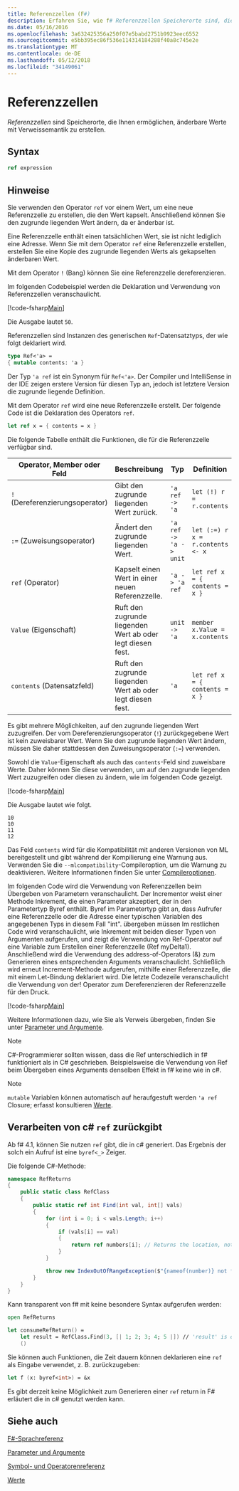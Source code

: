 ```yaml
---
title: Referenzzellen (F#)
description: Erfahren Sie, wie f# Referenzzellen Speicherorte sind, die Ihnen ermöglichen, änderbare Werte mit Verweissemantik zu erstellen.
ms.date: 05/16/2016
ms.openlocfilehash: 3a632425356a250f07e5babd2751b9923eec6552
ms.sourcegitcommit: e5bb395ec86f536e114314184288f40a8c745e2e
ms.translationtype: MT
ms.contentlocale: de-DE
ms.lasthandoff: 05/12/2018
ms.locfileid: "34149061"
---
```

# <a name="reference-cells"></a>Referenzzellen

*Referenzzellen* sind Speicherorte, die Ihnen ermöglichen, änderbare Werte mit Verweissemantik zu erstellen.

## <a name="syntax"></a>Syntax

```fsharp
ref expression
```

## <a name="remarks"></a>Hinweise
Sie verwenden den Operator `ref` vor einem Wert, um eine neue Referenzzelle zu erstellen, die den Wert kapselt. Anschließend können Sie den zugrunde liegenden Wert ändern, da er änderbar ist.

Eine Referenzzelle enthält einen tatsächlichen Wert, sie ist nicht lediglich eine Adresse. Wenn Sie mit dem Operator `ref` eine Referenzzelle erstellen, erstellen Sie eine Kopie des zugrunde liegenden Werts als gekapselten änderbaren Wert.

Mit dem Operator `!` (Bang) können Sie eine Referenzzelle dereferenzieren.

Im folgenden Codebeispiel werden die Deklaration und Verwendung von Referenzzellen veranschaulicht.

[!code-fsharp[Main](../../../samples/snippets/fsharp/lang-ref-1/snippet2201.fs)]

Die Ausgabe lautet `50`.

Referenzzellen sind Instanzen des generischen `Ref`-Datensatztyps, der wie folgt deklariert wird.

```fsharp
type Ref<'a> =
{ mutable contents: 'a }
```

Der Typ `'a ref` ist ein Synonym für `Ref<'a>`. Der Compiler und IntelliSense in der IDE zeigen erstere Version für diesen Typ an, jedoch ist letztere Version die zugrunde liegende Definition.

Mit dem Operator `ref` wird eine neue Referenzzelle erstellt. Der folgende Code ist die Deklaration des Operators `ref`.

```fsharp
let ref x = { contents = x }
```

Die folgende Tabelle enthält die Funktionen, die für die Referenzzelle verfügbar sind.

|Operator, Member oder Feld|Beschreibung|Typ|Definition|
|--------------------------|-----------|----|----------|
|`!` (Dereferenzierungsoperator)|Gibt den zugrunde liegenden Wert zurück.|`'a ref -> 'a`|`let (!) r = r.contents`|
|`:=` (Zuweisungsoperator)|Ändert den zugrunde liegenden Wert.|`'a ref -> 'a -> unit`|`let (:=) r x = r.contents <- x`|
|`ref` (Operator)|Kapselt einen Wert in einer neuen Referenzzelle.|`'a -> 'a ref`|`let ref x = { contents = x }`|
|`Value` (Eigenschaft)|Ruft den zugrunde liegenden Wert ab oder legt diesen fest.|`unit -> 'a`|`member x.Value = x.contents`|
|`contents` (Datensatzfeld)|Ruft den zugrunde liegenden Wert ab oder legt diesen fest.|`'a`|`let ref x = { contents = x }`|
Es gibt mehrere Möglichkeiten, auf den zugrunde liegenden Wert zuzugreifen. Der vom Dereferenzierungsoperator (`!`) zurückgegebene Wert ist kein zuweisbarer Wert. Wenn Sie den zugrunde liegenden Wert ändern, müssen Sie daher stattdessen den Zuweisungsoperator (`:=`) verwenden.

Sowohl die `Value`-Eigenschaft als auch das `contents`-Feld sind zuweisbare Werte. Daher können Sie diese verwenden, um auf den zugrunde liegenden Wert zuzugreifen oder diesen zu ändern, wie im folgenden Code gezeigt.

[!code-fsharp[Main](../../../samples/snippets/fsharp/lang-ref-1/snippet2203.fs)]

Die Ausgabe lautet wie folgt.

```
10
10
11
12
```

Das Feld `contents` wird für die Kompatibilität mit anderen Versionen von ML bereitgestellt und gibt während der Kompilierung eine Warnung aus. Verwenden Sie die `--mlcompatibility`-Compileroption, um die Warnung zu deaktivieren. Weitere Informationen finden Sie unter [Compileroptionen](compiler-options.md).

Im folgenden Code wird die Verwendung von Referenzzellen beim Übergeben von Parametern veranschaulicht. Der Incrementor weist einer Methode Inkrement, die einen Parameter akzeptiert, der in den Parametertyp Byref enthält. Byref im Parametertyp gibt an, dass Aufrufer eine Referenzzelle oder die Adresse einer typischen Variablen des angegebenen Typs in diesem Fall "int". übergeben müssen Im restlichen Code wird veranschaulicht, wie Inkrement mit beiden dieser Typen von Argumenten aufgerufen, und zeigt die Verwendung von Ref-Operator auf eine Variable zum Erstellen einer Referenzzelle (Ref myDelta1). Anschließend wird die Verwendung des address-of-Operators (&amp;) zum Generieren eines entsprechenden Arguments veranschaulicht. Schließlich wird erneut Increment-Methode aufgerufen, mithilfe einer Referenzzelle, die mit einem Let-Bindung deklariert wird. Die letzte Codezeile veranschaulicht die Verwendung von der! Operator zum Dereferenzieren der Referenzzelle für den Druck.

[!code-fsharp[Main](../../../samples/snippets/fsharp/lang-ref-1/snippet2204.fs)]

Weitere Informationen dazu, wie Sie als Verweis übergeben, finden Sie unter [Parameter und Argumente](parameters-and-arguments.md).

>[!NOTE]
C#-Programmierer sollten wissen, dass die Ref unterschiedlich in f# funktioniert als in C# geschrieben. Beispielsweise die Verwendung von Ref beim Übergeben eines Arguments denselben Effekt in f# keine wie in c#.

>[!NOTE]
`mutable` Variablen können automatisch auf heraufgestuft werden `'a ref` Closure; erfasst konsultieren [Werte](values/index.md).

## <a name="consuming-c-ref-returns"></a>Verarbeiten von c# `ref` zurückgibt

Ab f# 4.1, können Sie nutzen `ref` gibt, die in c# generiert.  Das Ergebnis der solch ein Aufruf ist eine `byref<_>` Zeiger.

Die folgende C#-Methode:

```csharp
namespace RefReturns
{
    public static class RefClass
    {
        public static ref int Find(int val, int[] vals)
        {
            for (int i = 0; i < vals.Length; i++)
            {
                if (vals[i] == val)
                {
                    return ref numbers[i]; // Returns the location, not the value
                }
            }

            throw new IndexOutOfRangeException($"{nameof(number)} not found");
        }
    }
}
```

Kann transparent von f# mit keine besondere Syntax aufgerufen werden:

```fsharp
open RefReturns

let consumeRefReturn() =
    let result = RefClass.Find(3, [| 1; 2; 3; 4; 5 |]) // 'result' is of type 'byref<int>'.
    ()
```

Sie können auch Funktionen, die Zeit dauern können deklarieren eine `ref` als Eingabe verwendet, z. B. zurückzugeben:

```fsharp
let f (x: byref<int>) = &x
```

Es gibt derzeit keine Möglichkeit zum Generieren einer `ref` return in F# erläutert die in c# genutzt werden kann.

## <a name="see-also"></a>Siehe auch
[F#-Sprachreferenz](index.md)

[Parameter und Argumente](parameters-and-arguments.md)

[Symbol- und Operatorenreferenz](symbol-and-operator-reference/index.md)

[Werte](values/index.md)
